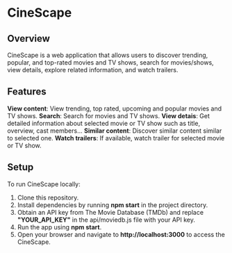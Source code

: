 # CineScape

## Overview

CineScape is a web application that allows users to discover trending, popular, and top-rated movies and TV shows, search for movies/shows, view details, explore related information, and watch trailers.

## Features

**View content**: View trending, top rated, upcoming and popular movies and TV shows.
**Search**: Search for movies and TV shows.
**View detais**: Get detailed information about selected movie or TV show such as title, overview, cast members...
**Similar content**: Discover similar content similar to selected one.
**Watch trailers**: If available, watch trailer for selected movie or TV show.


## Setup
To run CineScape locally:

1. Clone this repository.
2. Install dependencies by running **npm start** in the project directory.
3. Obtain an API key from The Movie Database (TMDb) and replace **"YOUR_API_KEY"** in the api/moviedb.js file with your API key.
4. Run the app using **npm start**.
5. Open your browser and navigate to **http://localhost:3000** to access the CineScape.

